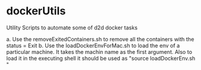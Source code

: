 # dockerUtils
Utility Scripts to automate some of d2d docker tasks

a. Use the removeExitedContainers.sh to remove all the containers with the status = Exit
b. Use the loadDockerEnvForMac.sh to load the env of a particular machine. It takes the machin name as the first argument. Also to load it in the executing shell it should be used as "source loadDockerEnv.sh <machine-name>"
